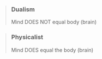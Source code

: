> ### Dualism
> Mind DOES NOT equal body (brain)
> 

> ### Physicalist
> Mind DOES equal the body (brain)
